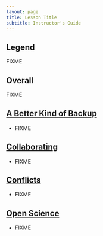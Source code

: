 ```yaml
---
layout: page
title: Lesson Title
subtitle: Instructor's Guide
---
```

## Legend

FIXME

## Overall

FIXME

## [A Better Kind of Backup](01-backup.html)

* FIXME

## [Collaborating](02-collab.html)

* FIXME

## [Conflicts](03-conflict.html)

* FIXME

## [Open Science](04-open.html)

* FIXME

